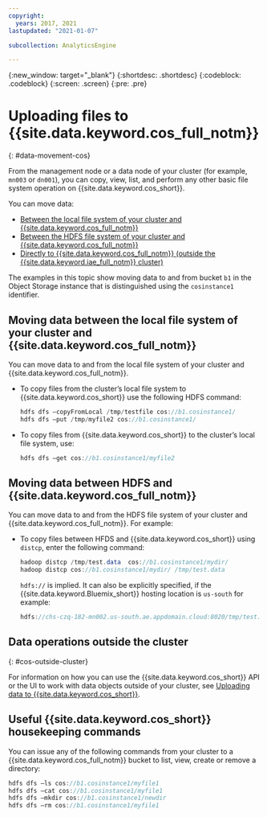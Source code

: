 ```yaml
---
copyright:
  years: 2017, 2021
lastupdated: "2021-01-07"

subcollection: AnalyticsEngine

---
```


<!-- Attribute definitions -->
{:new_window: target="_blank"}
{:shortdesc: .shortdesc}
{:codeblock: .codeblock}
{:screen: .screen}
{:pre: .pre}

# Uploading files to {{site.data.keyword.cos_full_notm}}
{: #data-movement-cos}

From the management node or a data node of your cluster (for example, `mn003` or `dn001`), you can copy, view, list, and perform any other basic file system operation on {{site.data.keyword.cos_short}}.

You can move data:

- [Between the local file system of your cluster and {{site.data.keyword.cos_full_notm}}](#moving-data-between-the-local-file-system-of-your-cluster-and-ibm-cloud-object-storage)
- [Between the HDFS file system of your cluster and {{site.data.keyword.cos_full_notm}}](#moving-data-between-hdfs-and-ibm-cloud-object-storage)
- [Directly to {{site.data.keyword.cos_full_notm}} (outside the {{site.data.keyword.iae_full_notm}} cluster)](#cos-outside-cluster)

The examples in this topic show moving data to and from bucket `b1` in the Object Storage instance that is distinguished using the  `cosinstance1` identifier.

## Moving data between the local file system of your cluster and {{site.data.keyword.cos_full_notm}}

You can move data to and from the local file system of your cluster and {{site.data.keyword.cos_full_notm}}.

- To copy files from the cluster’s local file system to {{site.data.keyword.cos_short}} use the following HDFS command:
    ```java
    hdfs dfs –copyFromLocal /tmp/testfile cos://b1.cosinstance1/
    hdfs dfs –put /tmp/myfile2 cos://b1.cosinstance1/
    ```

- To copy files from {{site.data.keyword.cos_short}} to the cluster’s local file system, use:
    ```java
    hdfs dfs –get cos://b1.cosinstance1/myfile2
    ```

## Moving data between HDFS and {{site.data.keyword.cos_full_notm}}

You can move data to and from the HDFS file system of your cluster and {{site.data.keyword.cos_full_notm}}. For example:

- To copy files between HFDS and {{site.data.keyword.cos_short}} using `distcp`, enter the following command:
    ```java
    hadoop distcp /tmp/test.data  cos://b1.cosinstance1/mydir/
    hadoop distcp cos://b1.cosinstance1/mydir/ /tmp/test.data
    ```

  `hdfs://` is implied. It can also be explicitly specified, if the {{site.data.keyword.Bluemix_short}} hosting location is `us-south` for example:

    ```java
    hdfs://chs-czq-182-mn002.us-south.ae.appdomain.cloud:8020/tmp/test.data
    ```

## Data operations outside the cluster
{: #cos-outside-cluster}

For information on how you can use the {{site.data.keyword.cos_short}} API or the UI to work with data objects outside of your cluster, see [Uploading data to  {{site.data.keyword.cos_short}}](/docs/cloud-object-storage?topic=cloud-object-storage-upload).

## Useful {{site.data.keyword.cos_short}} housekeeping commands

You can issue any of the following commands from your cluster to a {{site.data.keyword.cos_full_notm}} bucket to list, view, create or remove a directory:
```java
hdfs dfs –ls cos://b1.cosinstance1/myfile1
hdfs dfs –cat cos://b1.cosinstance1/myfile1
hdfs dfs –mkdir cos://b1.cosinstance1/newdir
hdfs dfs –rm cos://b1.cosinstance1/myfile1
```
